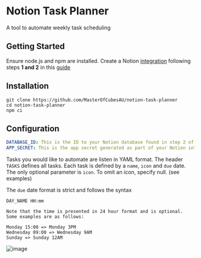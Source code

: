 # Notion Task Planner
A tool to automate weekly task scheduling


## Getting Started
Ensure node.js and npm are installed. Create a Notion [integration](https://www.notion.so/my-integrations) following steps **1 and 2** in this [guide](https://developers.notion.com/docs/getting-started)

## Installation
```
git clone https://github.com/MasterOfCubesAU/notion-task-planner
cd notion-task-planner
npm ci
```

## Configuration
```yml
DATABASE_ID: This is the ID to your Notion database found in step 2 of the above guide
APP_SECRET: This is the app secret generated as part of your Notion integration
```

Tasks you would like to automate are listen in YAML format. The header `TASKS` defines all tasks. Each task is defined by a `name`, `icon` and `due` date.
The only optional parameter is `icon`. To omit an icon, specify null. (see examples)

The `due` date format is strict and follows the syntax
```
DAY_NAME HH:mm

Note that the time is presented in 24 hour format and is optional. Some examples are as follows:

Monday 15:00 => Monday 3PM
Wednesday 09:00 => Wednesday 9AM
Sunday => Sunday 12AM
```

![image](https://user-images.githubusercontent.com/38149391/192323207-10ff858a-30d7-4b84-bf87-ff8998467e99.png)
